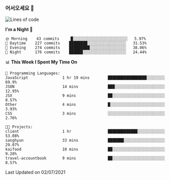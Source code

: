### 어서오세요 👋

<!--START_SECTION:waka-->
![Lines of code](https://img.shields.io/badge/From%20Hello%20World%20I%27ve%20Written-375386%20lines%20of%20code-blue)

**I'm a Night 🦉** 

```text
🌞 Morning    43 commits     █░░░░░░░░░░░░░░░░░░░░░░░░   5.97% 
🌆 Daytime    227 commits    ████████░░░░░░░░░░░░░░░░░   31.53% 
🌃 Evening    274 commits    █████████░░░░░░░░░░░░░░░░   38.06% 
🌙 Night      176 commits    ██████░░░░░░░░░░░░░░░░░░░   24.44%

```


📊 **This Week I Spent My Time On** 

```text
💬 Programming Languages: 
JavaScript               1 hr 19 mins        █████████████████░░░░░░░░   69.9% 
JSON                     14 mins             ███░░░░░░░░░░░░░░░░░░░░░░   12.95% 
JSX                      9 mins              ██░░░░░░░░░░░░░░░░░░░░░░░   8.57% 
Other                    4 mins              █░░░░░░░░░░░░░░░░░░░░░░░░   3.93% 
CSS                      3 mins              ░░░░░░░░░░░░░░░░░░░░░░░░░   2.76%

🐱‍💻 Projects: 
client                   1 hr                █████████████░░░░░░░░░░░░   53.08% 
sanghyun                 33 mins             ███████░░░░░░░░░░░░░░░░░░   29.07% 
kaifood                  10 mins             ██░░░░░░░░░░░░░░░░░░░░░░░   9.28% 
travel-accountbook       9 mins              ██░░░░░░░░░░░░░░░░░░░░░░░   8.57%

```


 Last Updated on 02/07/2021
<!--END_SECTION:waka-->
